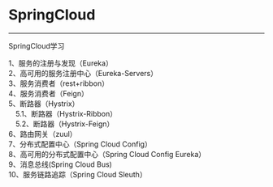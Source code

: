 # SpringCloud
---------------
SpringCloud学习

1、服务的注册与发现（Eureka）<br>
2、高可用的服务注册中心（Eureka-Servers）<br>
3、服务消费者（rest+ribbon）<br>
4、服务消费者（Feign）<br>
5、断路器（Hystrix）<br>
&emsp;5.1、断路器（Hystrix-Ribbon）<br>
&emsp;5.2、断路器（Hystrix-Feign）<br>
6、路由网关（zuul）<br>
7、分布式配置中心（Spring Cloud Config）<br>
8、高可用的分布式配置中心（Spring Cloud Config Eureka）<br>
9、消息总线(Spring Cloud Bus)<br>
10、服务链路追踪（Spring Cloud Sleuth）<br>

